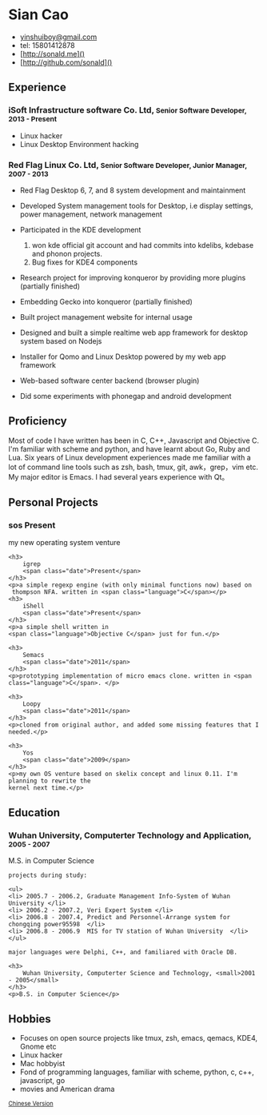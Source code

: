 # Sian Cao
* [yinshuiboy@gmail.com](mailto)
* tel: 15801412878
* [http://sonald.me]()
* [http://github.com/sonald]()

## Experience
### iSoft Infrastructure software Co. Ltd, <small>Senior Software Developer, 2013 - Present</small>
* Linux hacker
* Linux Desktop Environment hacking

### Red Flag Linux Co. Ltd, <small>Senior Software Developer, Junior Manager, 2007 - 2013</small>

* Red Flag Desktop 6, 7, and 8 system development and maintainment
* Developed System management tools for Desktop, i.e display settings, power management, network management
* Participated in the KDE development 
    1. won kde official git account and had commits into kdelibs, kdebase and phonon projects.
    1. Bug fixes for KDE4 components

* Research project for improving konqueror by providing more plugins (partially finished)
* Embedding Gecko into konqueror (partially finished)
* Built project management website for internal usage
* Designed and built a simple realtime web app framework for desktop system based on Nodejs
* Installer for Qomo and Linux Desktop powered by my web app framework
* Web-based software center backend (browser plugin)
* Did some experiments with phonegap and android development

## Proficiency
Most of code I have written has been in C, C++, Javascript and Objective C. I'm familiar with scheme and python, and have learnt about Go, Ruby and Lua. Six years of Linux development experiences made me familiar with a lot of command line tools such as zsh, bash, tmux, git, awk，grep，vim etc. My major editor is Emacs. I had several years experience with Qt。

## Personal Projects

<div id="projects">
    <h3>sos 
        <span class="date">Present</span>
    </h3>
    <p>my new operating system venture</p>

    <h3> 
        igrep 
        <span class="date">Present</span>
    </h3>
    <p>a simple regexp engine (with only minimal functions now) based on
     thompson NFA. written in <span class="language">C</span></p>
	<h3>
        iShell 
        <span class="date">Present</span>
    </h3>
    <p>a simple shell written in 
    <span class="language">Objective C</span> just for fun.</p>

	<h3>
        Semacs 
        <span class="date">2011</span>
    </h3>
    <p>prototyping implementation of micro emacs clone. written in <span
    class="language">C</span>. </p>

	<h3> 
        Loopy
        <span class="date">2011</span>
    </h3>
    <p>cloned from original author, and added some missing features that I
    needed.</p>
	
	<h3> 
        Yos
        <span class="date">2009</span>
    </h3>
    <p>my own OS venture based on skelix concept and linux 0.11. I'm planning to rewrite the
    kernel next time.</p>

</div>

## Education

<div id="schools">
    <h3> 
        Wuhan University, Computerter Technology and Application, <small>2005 - 2007</small>
    </h3>
	<p>M.S. in Computer Science</p>
	
    projects during study:

    <ul>
    <li> 2005.7 - 2006.2, Graduate Management Info-System of Wuhan University </li>
    <li> 2006.2 - 2007.2, Veri Expert System </li>
    <li> 2006.8 - 2007.4, Predict and Personnel-Arrange system for chongqing power95598  </li>
    <li> 2006.8 - 2006.9  MIS for TV station of Wuhan University  </li>
    </ul>

    major languages were Delphi, C++, and familiared with Oracle DB.
	
    <h3> 
        Wuhan University, Computerter Science and Technology, <small>2001 - 2005</small>
    </h3>
	<p>B.S. in Computer Science</p>
</div>

## Hobbies
* Focuses on open source projects like tmux, zsh, emacs, qemacs, KDE4, Gnome etc 
* Linux hacker
* Mac hobbyist
* Fond of programming languages, familiar with scheme, python, c, c++, javascript, go
* movies and American drama

<small class="download"><a href="index-zh.html">Chinese Version</a></small>